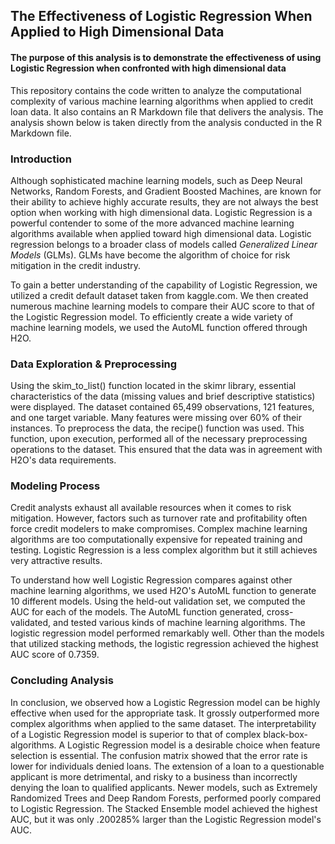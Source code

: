 ## The Effectiveness of Logistic Regression When Applied to High Dimensional Data
#### The purpose of this analysis is to demonstrate the effectiveness of using Logistic Regression when confronted with high dimensional data
This repository contains the code written to analyze the computational complexity of various machine learning algorithms when applied to credit loan data. It also contains an R Markdown file that delivers the analysis. The analysis shown below is taken directly from the analysis conducted in the R Markdown file.
### Introduction
Although sophisticated machine learning models, such as Deep Neural Networks, Random Forests, and Gradient Boosted Machines, are known for their ability to achieve highly accurate results, they are not always the best option when working with high dimensional data. Logistic Regression is a powerful contender to some of the more advanced machine learning algorithms available when applied toward high dimensional data. Logistic regression belongs to a broader class of models called *Generalized Linear Models* (GLMs). GLMs have become the algorithm of choice for risk mitigation in the credit industry.

To gain a better understanding of the capability of Logistic Regression, we utilized a credit default dataset taken from kaggle.com. We then created numerous machine learning models to compare their AUC score to that of the Logistic Regression model. To efficiently create a wide variety of machine learning models, we used the AutoML function offered through H2O.
### Data Exploration & Preprocessing
Using the skim_to_list() function located in the skimr library, essential characteristics of the data (missing values and brief descriptive statistics) were displayed. The dataset contained 65,499 observations, 121 features, and one target variable. Many features were missing over 60% of their instances. To preprocess the data, the recipe() function was used. This function, upon execution, performed all of the necessary preprocessing operations to the dataset. This ensured that the data was in agreement with H2O's data requirements.
### Modeling Process
Credit analysts exhaust all available resources when it comes to risk mitigation. However, factors such as turnover rate and profitability often force credit modelers to make compromises. Complex machine learning algorithms are too computationally expensive for repeated training and testing. Logistic Regression is a less complex algorithm but it still achieves very attractive results.  

To understand how well Logistic Regression compares against other machine learning algorithms, we used H2O's AutoML function to generate 10 different models. Using the held-out validation set, we computed the AUC for each of the models. The AutoML function generated, cross-validated, and tested various kinds of machine learning algorithms. The logistic regression model performed remarkably well. Other than the models that utilized stacking methods, the logistic regression achieved the highest AUC score of 0.7359.
### Concluding Analysis 
In conclusion, we observed how a Logistic Regression model can be highly effective when used for the appropriate task. It grossly outperformed more complex algorithms when applied to the same dataset. The interpretability of a Logistic Regression model is superior to that of complex black-box-algorithms. A Logistic Regression model is a desirable choice when feature selection is essential. The confusion matrix showed that the error rate is lower for individuals denied loans. The extension of a loan to a questionable applicant is more detrimental, and risky to a business than incorrectly denying the loan to qualified applicants. Newer models, such as Extremely Randomized Trees and Deep Random Forests, performed poorly compared to Logistic Regression. The Stacked Ensemble model achieved the highest AUC, but it was only .200285% larger than the Logistic Regression model's AUC.
